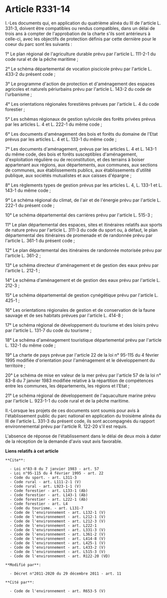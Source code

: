 # Article R331-14

I.-Les documents qui, en application du quatrième alinéa du III de l'article L. 331-3, doivent être compatibles ou rendus
compatibles, dans un délai de trois ans à compter de l'approbation de la charte s'ils sont antérieurs à celle-ci, avec les
objectifs de protection définis par cette dernière pour le coeur du parc sont les suivants : 

1° Le plan régional de l'agriculture durable prévu par l'article L. 111-2-1 du code rural et de la pêche maritime ; 

2° Le schéma départemental de vocation piscicole prévu par l'article L. 433-2 du présent code ; 

3° Le programme d'action de protection et d'aménagement des espaces agricoles et naturels périurbains prévu par l'article L.
143-2 du code de l'urbanisme ; 

4° Les orientations régionales forestières prévues par l'article L. 4 du code forestier ; 

5° Les schémas régionaux de gestion sylvicole des forêts privées prévus par les articles L. 4 et L. 222-1 du même code ; 

6° Les documents d'aménagement des bois et forêts du domaine de l'Etat prévus par les articles L. 4 et L. 133-1 du même
code ; 

7° Les documents d'aménagement, prévus par les articles L. 4 et L. 143-1 du même code, des bois et forêts susceptibles
d'aménagement, d'exploitation régulière ou de reconstitution, et des terrains à boiser appartenant aux régions, aux
départements, aux communes, aux sections de communes, aux établissements publics, aux établissements d'utilité publique, aux
sociétés mutualistes et aux caisses d'épargne ; 

8° Les règlements types de gestion prévus par les articles L. 4, L. 133-1 et L. 143-1 du même code ; 

9° Le schéma régional du climat, de l'air et de l'énergie prévu par l'article L. 222-1 du présent code ; 

10° Le schéma départemental des carrières prévu par l'article L. 515-3 ; 

11° Le plan départemental des espaces, sites et itinéraires relatifs aux sports de nature prévu par l'article L. 311-3 du
code du sport ou, à défaut, le plan départemental des itinéraires de promenade et de randonnée prévu par l'article L. 361-1
du présent code ; 

12° Le plan départemental des itinéraires de randonnée motorisée prévu par l'article L. 361-2 ; 

13° Le schéma directeur d'aménagement et de gestion des eaux prévu par l'article L. 212-1 ; 

14° Le schéma d'aménagement et de gestion des eaux prévu par l'article L. 212-3 ; 

15° Le schéma départemental de gestion cynégétique prévu par l'article L. 425-1 ; 

16° Les orientations régionales de gestion et de conservation de la faune sauvage et de ses habitats prévues par l'article L.
414-8 ; 

17° Le schéma régional de développement du tourisme et des loisirs prévu par l'article L. 131-7 du code du tourisme ; 

18° Le schéma d'aménagement touristique départemental prévu par l'article L. 132-1 du même code ; 

19° La charte de pays prévue par l'article 22 de la loi n° 95-115 du 4 février 1995 modifiée d'orientation pour l'aménagement
et le développement du territoire ; 

20° Le schéma de mise en valeur de la mer prévu par l'article 57 de la loi n° 83-8 du 7 janvier 1983 modifiée relative à la
répartition de compétences entre les communes, les départements, les régions et l'Etat ; 

21° Le schéma régional de développement de l'aquaculture marine prévu par l'article L. 923-1-1 du code rural et de la pêche
maritime. 

II.-Lorsque les projets de ces documents sont soumis pour avis à l'établissement public du parc national en application du
troisième alinéa du III de l'article L. 331-3 du présent code, ils sont accompagnés du rapport environnemental prévu par
l'article R. 122-20 s'il est requis. 

L'absence de réponse de l'établissement dans le délai de deux mois à dater de la réception de la demande d'avis vaut avis
favorable.

**Liens relatifs à cet article**

	**Cite**:

	  - Loi n°83-8 du 7 janvier 1983 - art. 57
	  - Loi n°95-115 du 4 février 1995 - art. 22
	  - Code du sport. - art. L311-3
	  - Code rural - art. L111-2-1 (V)
	  - Code rural - art. L923-1-1 (V)
	  - Code forestier - art. L133-1 (Ab)
	  - Code forestier - art. L143-1 (Ab)
	  - Code forestier - art. L222-1 (Ab)
	  - Code forestier - art. L4
	  - Code du tourisme. - art. L131-7
	  - Code de l'environnement - art. L132-1 (V)
	  - Code de l'environnement - art. L212-1 (V)
	  - Code de l'environnement - art. L212-3 (V)
	  - Code de l'environnement - art. L222-1
	  - Code de l'environnement - art. L331-3 (V)
	  - Code de l'environnement - art. L361-2 (V)
	  - Code de l'environnement - art. L414-8 (V)
	  - Code de l'environnement - art. L425-1 (V)
	  - Code de l'environnement - art. L433-2 (V)
	  - Code de l'environnement - art. L515-3 (V)
	  - Code de l'environnement - art. R122-20 (VD)

	**Modifié par**:

	  - Décret n°2011-2020 du 29 décembre 2011 - art. 11

	**Cité par**:

	  - Code de l'environnement - art. R653-5 (V)
